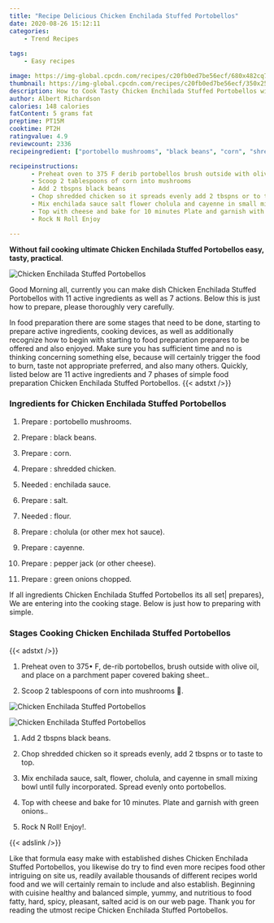 ```yaml
---
title: "Recipe Delicious Chicken Enchilada Stuffed Portobellos"
date: 2020-08-26 15:12:11
categories:
    - Trend Recipes
    
tags:
    - Easy recipes

image: https://img-global.cpcdn.com/recipes/c20fb0ed7be56ecf/680x482cq70/chicken-enchilada-stuffed-portobellos-recipe-main-photo.jpg
thumbnail: https://img-global.cpcdn.com/recipes/c20fb0ed7be56ecf/350x250cq70/chicken-enchilada-stuffed-portobellos-recipe-main-photo.jpg
description: How to Cook Tasty Chicken Enchilada Stuffed Portobellos with 11 ingredients and 7 stages of easy cooking.
author: Albert Richardson
calories: 148 calories
fatContent: 5 grams fat
preptime: PT15M
cooktime: PT2H
ratingvalue: 4.9
reviewcount: 2336
recipeingredient: ["portobello mushrooms", "black beans", "corn", "shredded chicken", "enchilada sauce", "salt", "flour", "cholula or other mex hot sauce", "cayenne", "pepper jack or other cheese", "green onions chopped"]

recipeinstructions: 
      - Preheat oven to 375 F derib portobellos brush outside with olive oil and place on a parchment paper covered baking sheet 
      - Scoop 2 tablespoons of corn into mushrooms  
      - Add 2 tbspns black beans 
      - Chop shredded chicken so it spreads evenly add 2 tbspns or to taste to top 
      - Mix enchilada sauce salt flower cholula and cayenne in small mixing bowl until fully incorporated Spread evenly onto portobellos 
      - Top with cheese and bake for 10 minutes Plate and garnish with green onions 
      - Rock N Roll Enjoy

---
```




**Without fail cooking ultimate Chicken Enchilada Stuffed Portobellos easy, tasty, practical**. 


![Chicken Enchilada Stuffed Portobellos](https://img-global.cpcdn.com/recipes/c20fb0ed7be56ecf/680x482cq70/chicken-enchilada-stuffed-portobellos-recipe-main-photo.jpg "Chicken Enchilada Stuffed Portobellos")




Good Morning all, currently you can make dish Chicken Enchilada Stuffed Portobellos with 11 active ingredients as well as 7 actions. Below this is just how to prepare, please thoroughly very carefully.

In food preparation there are some stages that need to be done, starting to prepare active ingredients, cooking devices, as well as additionally recognize how to begin with starting to food preparation prepares to be offered and also enjoyed. Make sure you has sufficient time and no is thinking concerning something else, because will certainly trigger the food to burn, taste not appropriate preferred, and also many others. Quickly, listed below are 11 active ingredients and 7 phases of simple food preparation Chicken Enchilada Stuffed Portobellos.
{{< adstxt />}}

### Ingredients for Chicken Enchilada Stuffed Portobellos


1. Prepare  : portobello mushrooms.

1. Prepare  : black beans.

1. Prepare  : corn.

1. Prepare  : shredded chicken.

1. Needed  : enchilada sauce.

1. Prepare  : salt.

1. Needed  : flour.

1. Prepare  : cholula (or other mex hot sauce).

1. Prepare  : cayenne.

1. Prepare  : pepper jack (or other cheese).

1. Prepare  : green onions chopped.



If all ingredients Chicken Enchilada Stuffed Portobellos its all set| prepares}, We are entering into the cooking stage. Below is just how to preparing with simple.

### Stages Cooking Chicken Enchilada Stuffed Portobellos

{{< adstxt />}}


1. Preheat oven to 375• F, de-rib portobellos, brush outside with olive oil, and place on a parchment paper covered baking sheet..



1. Scoop 2 tablespoons of corn into mushrooms 🍄.



![Chicken Enchilada Stuffed Portobellos](https://img-global.cpcdn.com/steps/80356f0329ec5ffc/160x128cq70/chicken-enchilada-stuffed-portobellos-recipe-step-2-photo.jpg" "Chicken Enchilada Stuffed Portobellos")

![Chicken Enchilada Stuffed Portobellos](https://img-global.cpcdn.com/steps/f14096038d737948/160x128cq70/chicken-enchilada-stuffed-portobellos-recipe-step-2-photo.jpg" "Chicken Enchilada Stuffed Portobellos")



1. Add 2 tbspns black beans.



1. Chop shredded chicken so it spreads evenly, add 2 tbspns or to taste to top.



1. Mix enchilada sauce, salt, flower, cholula, and cayenne in small mixing bowl until fully incorporated. Spread evenly onto portobellos.



1. Top with cheese and bake for 10 minutes. Plate and garnish with green onions..



1. Rock N Roll! Enjoy!.





{{< adslink />}}

Like that formula easy make with established dishes Chicken Enchilada Stuffed Portobellos, you likewise do try to find even more recipes food other intriguing on site us, readily available thousands of different recipes world food and we will certainly remain to include and also establish. Beginning with cuisine healthy and balanced simple, yummy, and nutritious to food fatty, hard, spicy, pleasant, salted acid is on our web page. Thank you for reading the utmost recipe Chicken Enchilada Stuffed Portobellos.
